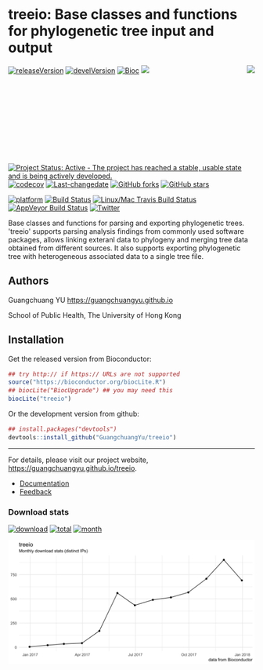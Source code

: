 <!-- README.md is generated from README.Rmd. Please edit that file -->
treeio: Base classes and functions for phylogenetic tree input and output
=========================================================================

<img src="https://raw.githubusercontent.com/Bioconductor/BiocStickers/master/treeio/treeio.png" height="200" align="right" />

[![releaseVersion](https://img.shields.io/badge/release%20version-1.2.1-green.svg?style=flat)](https://bioconductor.org/packages/treeio) [![develVersion](https://img.shields.io/badge/devel%20version-1.3.11-green.svg?style=flat)](https://github.com/guangchuangyu/treeio) [![Bioc](http://www.bioconductor.org/shields/years-in-bioc/treeio.svg)](https://www.bioconductor.org/packages/devel/bioc/html/treeio.html#since) [![](https://badges.ropensci.org/179_status.svg)](https://github.com/ropensci/onboarding/issues/179)

[![Project Status: Active - The project has reached a stable, usable state and is being actively developed.](http://www.repostatus.org/badges/latest/active.svg)](http://www.repostatus.org/#active) [![codecov](https://codecov.io/gh/GuangchuangYu/treeio/branch/master/graph/badge.svg)](https://codecov.io/gh/GuangchuangYu/treeio) [![Last-changedate](https://img.shields.io/badge/last%20change-2018--01--10-green.svg)](https://github.com/GuangchuangYu/treeio/commits/master) [![GitHub forks](https://img.shields.io/github/forks/GuangchuangYu/treeio.svg)](https://github.com/GuangchuangYu/treeio/network) [![GitHub stars](https://img.shields.io/github/stars/GuangchuangYu/treeio.svg)](https://github.com/GuangchuangYu/treeio/stargazers)

[![platform](http://www.bioconductor.org/shields/availability/devel/treeio.svg)](https://www.bioconductor.org/packages/devel/bioc/html/treeio.html#archives) [![Build Status](http://www.bioconductor.org/shields/build/devel/bioc/treeio.svg)](https://bioconductor.org/checkResults/devel/bioc-LATEST/treeio/) [![Linux/Mac Travis Build Status](https://img.shields.io/travis/GuangchuangYu/treeio/master.svg?label=Mac%20OSX%20%26%20Linux)](https://travis-ci.org/GuangchuangYu/treeio) [![AppVeyor Build Status](https://img.shields.io/appveyor/ci/Guangchuangyu/treeio/master.svg?label=Windows)](https://ci.appveyor.com/project/GuangchuangYu/treeio) [![Twitter](https://img.shields.io/twitter/url/https/github.com/GuangchuangYu/treeio.svg?style=social)](https://twitter.com/intent/tweet?hashtags=treeio&url=http://onlinelibrary.wiley.com/doi/10.1111/2041-210X.12628/abstract&screen_name=guangchuangyu)

Base classes and functions for parsing and exporting phylogenetic trees. 'treeio' supports parsing analysis findings from commonly used software packages, allows linking exteranl data to phylogeny and merging tree data obtained from different sources. It also supports exporting phylogenetic tree with heterogeneous associated data to a single tree file.

Authors
-------

Guangchuang YU <https://guangchuangyu.github.io>

School of Public Health, The University of Hong Kong

Installation
------------

Get the released version from Bioconductor:

``` r
## try http:// if https:// URLs are not supported
source("https://bioconductor.org/biocLite.R")
## biocLite("BiocUpgrade") ## you may need this
biocLite("treeio")
```

Or the development version from github:

``` r
## install.packages("devtools")
devtools::install_github("GuangchuangYu/treeio")
```

------------------------------------------------------------------------

For details, please visit our project website, <https://guangchuangyu.github.io/treeio>.

-   [Documentation](https://guangchuangyu.github.io/treeio/documentation/)
-   [Feedback](https://guangchuangyu.github.io/treeio/#feedback)

### Download stats

[![download](http://www.bioconductor.org/shields/downloads/treeio.svg)](https://bioconductor.org/packages/stats/bioc/treeio) [![total](https://img.shields.io/badge/downloads-5283/total-blue.svg?style=flat)](https://bioconductor.org/packages/stats/bioc/treeio) [![month](https://img.shields.io/badge/downloads-691/month-blue.svg?style=flat)](https://bioconductor.org/packages/stats/bioc/treeio)

<img src="docs/images/dlstats.png" width="890"/>
